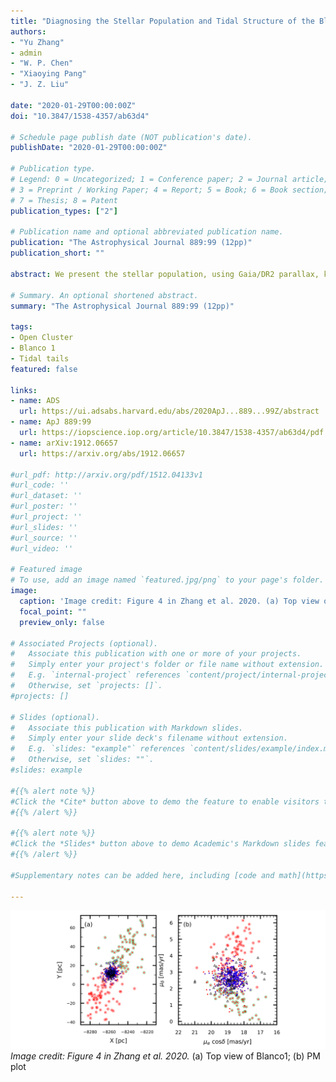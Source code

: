 ```yaml
---
title: "Diagnosing the Stellar Population and Tidal Structure of the Blanco1 Star Cluster"
authors:
- "Yu Zhang"
- admin
- "W. P. Chen"
- "Xiaoying Pang"
- "J. Z. Liu"

date: "2020-01-29T00:00:00Z"
doi: "10.3847/1538-4357/ab63d4"

# Schedule page publish date (NOT publication's date).
publishDate: "2020-01-29T00:00:00Z"

# Publication type.
# Legend: 0 = Uncategorized; 1 = Conference paper; 2 = Journal article;
# 3 = Preprint / Working Paper; 4 = Report; 5 = Book; 6 = Book section;
# 7 = Thesis; 8 = Patent
publication_types: ["2"]

# Publication name and optional abbreviated publication name.
publication: "The Astrophysical Journal 889:99 (12pp)"
publication_short: ""

abstract: We present the stellar population, using Gaia/DR2 parallax, kinematics, and photometry, of the young ($\sim 100$ Myr), nearby ($\sim 230$ pc) open cluster, Blanco1.  A total of 644 member candidates are identified via the unsupervised machine learning method StarGO to find the clustering in the 5-dimensional position and proper motion parameter ($X$, $Y$, $Z$, $\mu_\alpha \cos\delta$, $\mu_\delta$) space. Within the tidal radius of $10.0 \pm 0.3$pc, there are 488 member candidates, 3 times more than those outside. Seen toward the Galactic South Pole, Blanco1 renders a vintage view of its morphology in the Galactic plane. A leading tail and a trailing tail, each of 50--60 pc, are found for the first time for this cluster, with stars further from the cluster center streaming away faster, manifest stellar stripping. Blanco1 has a total detected mass of $285 \pm 32$ $M_{\odot}$ with a mass function consistent with a slope of $\alpha=1.35\pm0.2$ in the sense of $dN/dm \propto m^{-\alpha}$, in the mass range of $0.25$--$2.51$ $M_{\odot}$, where $N$ is the number of members and $m$ is stellar mass. A Minimum Spanning Tree ($\Lambda_{\rm MSR}$) analysis shows the cluster to be moderately mass segregated among the most massive members ($\gtrsim 1.4$ $M_{\odot}$), suggesting an early stage of dynamical disintegration.

# Summary. An optional shortened abstract.
summary: "The Astrophysical Journal 889:99 (12pp)"

tags:
- Open Cluster
- Blanco 1
- Tidal tails
featured: false

links:
- name: ADS
  url: https://ui.adsabs.harvard.edu/abs/2020ApJ...889...99Z/abstract
- name: ApJ 889:99
  url: https://iopscience.iop.org/article/10.3847/1538-4357/ab63d4/pdf
- name: arXiv:1912.06657
  url: https://arxiv.org/abs/1912.06657

#url_pdf: http://arxiv.org/pdf/1512.04133v1
#url_code: ''
#url_dataset: ''
#url_poster: ''
#url_project: ''
#url_slides: ''
#url_source: ''
#url_video: ''

# Featured image
# To use, add an image named `featured.jpg/png` to your page's folder.
image:
  caption: 'Image credit: Figure 4 in Zhang et al. 2020. (a) Top view of Blanco1; (b) PM plot'
  focal_point: ""
  preview_only: false

# Associated Projects (optional).
#   Associate this publication with one or more of your projects.
#   Simply enter your project's folder or file name without extension.
#   E.g. `internal-project` references `content/project/internal-project/index.md`.
#   Otherwise, set `projects: []`.
#projects: []

# Slides (optional).
#   Associate this publication with Markdown slides.
#   Simply enter your slide deck's filename without extension.
#   E.g. `slides: "example"` references `content/slides/example/index.md`.
#   Otherwise, set `slides: ""`.
#slides: example

#{{% alert note %}}
#Click the *Cite* button above to demo the feature to enable visitors to import publication metadata into their reference #management software.
#{{% /alert %}}

#{{% alert note %}}
#Click the *Slides* button above to demo Academic's Markdown slides feature.
#{{% /alert %}}

#Supplementary notes can be added here, including [code and math](https://sourcethemes.com/academic/docs/writing-markdown-#latex/).

---
```

![spatial](202001_blanco1_apj.png)
*Image credit: Figure 4 in Zhang et al. 2020.* (a) Top view of Blanco1; (b) PM plot